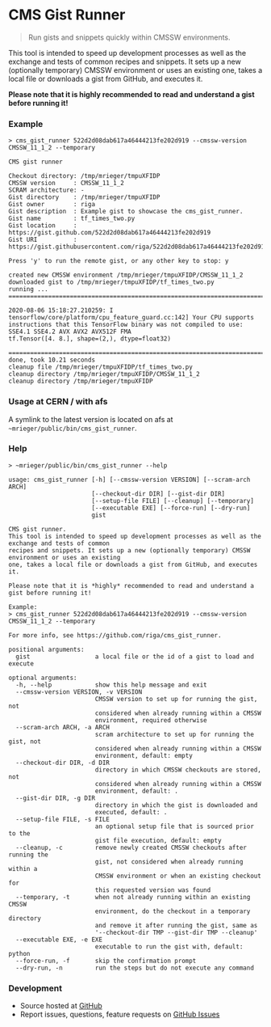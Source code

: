 # CMS Gist Runner

> Run gists and snippets quickly within CMSSW environments.

This tool is intended to speed up development processes as well as the exchange and tests of common
recipes and snippets.
It sets up a new (optionally temporary) CMSSW environment or uses an existing
one, takes a local file or downloads a gist from GitHub, and executes it.

**Please note that it is highly recommended to read and understand a gist before running it!**


### Example

```shell
> cms_gist_runner 522d2d08dab617a46444213fe202d919 --cmssw-version CMSSW_11_1_2 --temporary

CMS gist runner

Checkout directory: /tmp/mrieger/tmpuXFIDP
CMSSW version     : CMSSW_11_1_2
SCRAM architecture: -
Gist directory    : /tmp/mrieger/tmpuXFIDP
Gist owner        : riga
Gist description  : Example gist to showcase the cms_gist_runner.
Gist name         : tf_times_two.py
Gist location     : https://gist.github.com/522d2d08dab617a46444213fe202d919
Gist URI          : https://gist.githubusercontent.com/riga/522d2d08dab617a46444213fe202d919/raw/c5057e4c26531a453573a1157700980e50fb9222/tf_times_two.py

Press 'y' to run the remote gist, or any other key to stop: y

created new CMSSW environment /tmp/mrieger/tmpuXFIDP/CMSSW_11_1_2
downloaded gist to /tmp/mrieger/tmpuXFIDP/tf_times_two.py
running ...
====================================================================================================

2020-08-06 15:18:27.210259: I tensorflow/core/platform/cpu_feature_guard.cc:142] Your CPU supports instructions that this TensorFlow binary was not compiled to use: SSE4.1 SSE4.2 AVX AVX2 AVX512F FMA
tf.Tensor([4. 8.], shape=(2,), dtype=float32)

====================================================================================================
done, took 10.21 seconds
cleanup file /tmp/mrieger/tmpuXFIDP/tf_times_two.py
cleanup directory /tmp/mrieger/tmpuXFIDP/CMSSW_11_1_2
cleanup directory /tmp/mrieger/tmpuXFIDP
```


### Usage at CERN / with afs

A symlink to the latest version is located on afs at `~mrieger/public/bin/cms_gist_runner`.


### Help

```shell
> ~mrieger/public/bin/cms_gist_runner --help

usage: cms_gist_runner [-h] [--cmssw-version VERSION] [--scram-arch ARCH]
                       [--checkout-dir DIR] [--gist-dir DIR]
                       [--setup-file FILE] [--cleanup] [--temporary]
                       [--executable EXE] [--force-run] [--dry-run]
                       gist

CMS gist runner.
This tool is intended to speed up development processes as well as the exchange and tests of common
recipes and snippets. It sets up a new (optionally temporary) CMSSW environment or uses an existing
one, takes a local file or downloads a gist from GitHub, and executes it.

Please note that it is *highly* recommended to read and understand a gist before running it!

Example:
> cms_gist_runner 522d2d08dab617a46444213fe202d919 --cmssw-version CMSSW_11_1_2 --temporary

For more info, see https://github.com/riga/cms_gist_runner.

positional arguments:
  gist                  a local file or the id of a gist to load and execute

optional arguments:
  -h, --help            show this help message and exit
  --cmssw-version VERSION, -v VERSION
                        CMSSW version to set up for running the gist, not
                        considered when already running within a CMSSW
                        environment, required otherwise
  --scram-arch ARCH, -a ARCH
                        scram architecture to set up for running the gist, not
                        considered when already running within a CMSSW
                        environment, default: empty
  --checkout-dir DIR, -d DIR
                        directory in which CMSSW checkouts are stored, not
                        considered when already running within a CMSSW
                        environment, default: .
  --gist-dir DIR, -g DIR
                        directory in which the gist is downloaded and
                        executed, default: .
  --setup-file FILE, -s FILE
                        an optional setup file that is sourced prior to the
                        gist file execution, default: empty
  --cleanup, -c         remove newly created CMSSW checkouts after running the
                        gist, not considered when already running within a
                        CMSSW environment or when an existing checkout for
                        this requested version was found
  --temporary, -t       when not already running within an existing CMSSW
                        environment, do the checkout in a temporary directory
                        and remove it after running the gist, same as
                        '--checkout-dir TMP --gist-dir TMP --cleanup'
  --executable EXE, -e EXE
                        executable to run the gist with, default: python
  --force-run, -f       skip the confirmation prompt
  --dry-run, -n         run the steps but do not execute any command
```

### Development

- Source hosted at [GitHub](https://github.com/riga/cms_gist_runner)
- Report issues, questions, feature requests on [GitHub Issues](https://github.com/riga/cms_gist_runner/issues)
